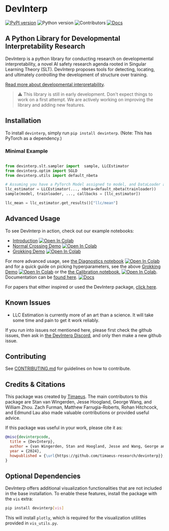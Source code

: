 # DevInterp

[![PyPI version](https://badge.fury.io/py/devinterp.svg)](https://badge.fury.io/py/devinterp) ![Python version](https://img.shields.io/pypi/pyversions/devinterp) ![Contributors](https://img.shields.io/github/contributors/timaeus-research/devinterp) [![Docs](https://img.shields.io/badge/Read_the_Docs!-white?style=flat&logo=Read-the-Docs&logoColor=black&link=https%3A%2F%2Ftimaeus-research.github.io%2Fdevinterp%2F)](https://devinterp.timaeus.co/)


## A Python Library for Developmental Interpretability Research

DevInterp is a python library for conducting research on developmental interpretability, a novel AI safety research agenda rooted in Singular Learning Theory (SLT). DevInterp proposes tools for detecting, locating, and ultimately _controlling_ the development of structure over training.

[Read more about developmental interpretability](https://www.lesswrong.com/posts/TjaeCWvLZtEDAS5Ex/towards-developmental-interpretability).


> :warning: This library is still in early development. Don't expect things to work on a first attempt. We are actively working on improving the library and adding new features. 

## Installation

 To install `devinterp`, simply run `pip install devinterp`. (Note: This has PyTorch as a dependency.)

### Minimal Example

```python

from devinterp.slt.sampler import  sample, LLCEstimator
from devinterp.optim import SGLD
from devinterp.utils import default_nbeta

# Assuming you have a PyTorch Model assigned to model, and DataLoader assigned to trainloader
llc_estimator = LLCEstimator(..., nbeta=default_nbeta(trainloader))
sample(model, trainloader, ..., callbacks = [llc_estimator])

llc_mean = llc_estimator.get_results()["llc/mean"]

```

## Advanced Usage

To see DevInterp in action, check out our example notebooks:

- [Introduction](https://www.github.com/timaeus-research/devinterp/blob/main/examples/introduction.ipynb) [![Open In Colab](https://colab.research.google.com/assets/colab-badge.svg)](https://colab.research.google.com/github/timaeus-research/devinterp/blob/main/examples/introduction.ipynb)
- [Normal Crossing Demo](https://www.github.com/timaeus-research/devinterp/blob/main/examples/normal_crossing.ipynb) [![Open In Colab](https://colab.research.google.com/assets/colab-badge.svg)](https://colab.research.google.com/github/timaeus-research/devinterp/blob/main/examples/normal_crossing.ipynb)
- [Grokking Demo](https://www.github.com/timaeus-research/devinterp/blob/main/examples/grokking.ipynb) [![Open In Colab](https://colab.research.google.com/assets/colab-badge.svg)](https://colab.research.google.com/github/timaeus-research/devinterp/blob/main/examples/grokking.ipynb)

For more advanced usage, see [the Diagnostics notebook](https://www.github.com/timaeus-research/devinterp/blob/main/examples/diagnostics.ipynb) [![Open In Colab](https://colab.research.google.com/assets/colab-badge.svg)](https://colab.research.google.com/github/timaeus-research/devinterp/blob/main/examples/diagnostics.ipynb) and for a quick guide on picking hyperparameters, see the above [Grokking Demo](https://www.github.com/timaeus-research/devinterp/blob/main/examples/grokking.ipynb) [![Open In Colab](https://colab.research.google.com/assets/colab-badge.svg)](https://colab.research.google.com/github/timaeus-research/devinterp/blob/main/examples/grokking.ipynb) or the [the Calibration notebook.](https://www.github.com/timaeus-research/devinterp/blob/main/examples/sgld_calibration.ipynb) [![Open In Colab](https://colab.research.google.com/assets/colab-badge.svg)](https://colab.research.google.com/github/timaeus-research/devinterp/blob/main/examples/sgld_calibration.ipynb). Documentation can be [found here](https://devinterp.timaeus.co/). [![Docs](https://img.shields.io/badge/Read_the_Docs!-white?style=flat&logo=Read-the-Docs&logoColor=black&link=https%3A%2F%2Ftimaeus-research.github.io%2Fdevinterp%2F)](https://devinterp.timaeus.co/)

For papers that either inspired or used the DevInterp package, [click here](https://devinterp.com/publications).

## Known Issues

- LLC Estimation is currently more of an art than a science. It will take some time and pain to get it work reliably.

If you run into issues not mentioned here, please first check the github issues, then ask in [the DevInterp Discord](https://discord.gg/UwjWKCZZYR), and only then make a new github issue.

## Contributing

See [CONTRIBUTING.md](./CONTRIBUTING.md) for guidelines on how to contribute. 

## Credits & Citations

This package was created by [Timaeus](https://timaeus.co). The main contributors to this package are Stan van Wingerden, Jesse Hoogland, George Wang, and William Zhou. Zach Furman, Matthew Farrugia-Roberts, Rohan Hitchcock, and Edmund Lau also made valuable contributions or provided useful advice.

If this package was useful in your work, please cite it as:

```BibTeX
@misc{devinterpcode,
  title = {DevInterp},
  author = {van Wingerden, Stan and Hoogland, Jesse and Wang, George and Zhou, William},
  year = {2024},
  howpublished = {\url{https://github.com/timaeus-research/devinterp}},
}
```

## Optional Dependencies

DevInterp offers additional visualization functionalities that are not included in the base installation. To enable these features, install the package with the `vis` extra:

```sh
pip install devinterp[vis]
```

This will install `plotly`, which is required for the visualization utilities provided in `vis_utils.py`.
